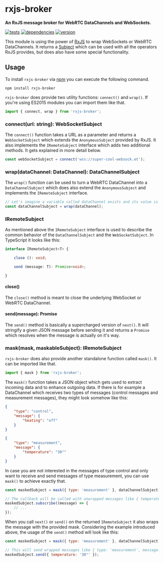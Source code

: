 # rxjs-broker

**An RxJS message broker for WebRTC DataChannels and WebSockets.**

[![tests](https://img.shields.io/travis/chrisguttandin/rxjs-broker/master.svg?style=flat-square)](https://travis-ci.org/chrisguttandin/rxjs-broker)
[![dependencies](https://img.shields.io/david/chrisguttandin/rxjs-broker.svg?style=flat-square)](https://www.npmjs.com/package/rxjs-broker)
[![version](https://img.shields.io/npm/v/rxjs-broker.svg?style=flat-square)](https://www.npmjs.com/package/rxjs-broker)

This module is using the power of [RxJS](https://rxjs-dev.firebaseapp.com) to wrap WebSockets or WebRTC DataChannels. It returns a [Subject](https://rxjs-dev.firebaseapp.com/api/index/class/Subject) which can be used with all the operators RxJS provides, but does also have some special functionality.

## Usage

To install `rxjs-broker` via [npm](https://www.npmjs.com/package/rxjs-broker) you can execute the following command.

```shell
npm install rxjs-broker
```

`rxjs-broker` does provide two utility functions: `connect()` and `wrap()`. If you're using ES2015 modules you can import them like that.

```js
import { connect, wrap } from 'rxjs-broker';
```

### connect(url: string): WebSocketSubject

The `connect()` function takes a URL as a parameter and returns a `WebSocketSubject` which extends the `AnonymousSubject` provided by RxJS. It also implements the `IRemoteSubject` interface which adds two additional methods. It gets explained in more detail below.

```js
const webSocketSubject = connect('wss://super-cool-websock.et');
```

### wrap(dataChannel: DataChannel): DataChannelSubject

The `wrap()` function can be used to turn a WebRTC DataChannel into a `DataChannelSubject` which does also extend the `AnonymousSubject` and implements the `IRemoteSubject` interface.

```js
// Let's imagine a variable called dataChannel exists and its value is a WebRTC DataChannel.
const dataChannelSubject = wrap(dataChannel);
```

### IRemoteSubject

As mentioned above the `IRemoteSubject` interface is used to describe the common behavior of the `DataChannelSubject` and the `WebSocketSubject`. In TypeScript it looks like this:

```typescript
interface IRemoteSubject<T> {

    close (): void;

    send (message: T): Promise<void>;

}
```

#### close()

The `close()` method is meant to close the underlying WebSocket or WebRTC DataChannel.

#### send(message): Promise<void>

The `send()` method is basically a supercharged version of `next()`. It will stringify a given JSON message before sending it and returns a `Promise` which resolves when the message is actually on it's way.

### mask(mask, maskableSubject): IRemoteSubject

`rxjs-broker` does also provide another standalone function called `mask()`. It can be imported like that.

```js
import { mask } from 'rxjs-broker';
```

The `mask()` function takes a JSON object which gets used to extract incoming data and to enhance outgoing data. If there is for example a DataChannel which receives two types of messages (control messages and measurement messages), they might look somehow like this:

```json
{
    "type": "control",
    "message": {
        "heating": "off"
    }
}
```

```json
{
    "type": "measurement",
    "message": {
        "temperature": "30°"
    }
}
```

In case you are not interested in the messages of type control and only want to receive and send messages of type measurement, you can use `mask()` to achieve exactly that.

```js
const maskedSubject = mask({ type: 'measurement' }, dataChannelSubject);

// The callback will be called with unwrapped messages like { temperature: '30°' }.
maskedSubject.subscribe((message) => {
    // ...
});
```

When you call `next()` or `send()` on the returned `IRemoteSubject` it also wraps the message with the provided mask. Considering the example introduced above, the usage of the `send()` method will look like this:

```js
const maskedSubject = mask({ type: 'measurement' }, dataChannelSubject);

// This will send wrapped messages like { type: 'measurement', message: { temperature: '30°' } }.
maskedSubject.send({ temperature: '30°' });
```
